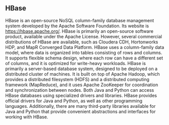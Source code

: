 ## HBase

HBase is an open-source NoSQL column-family database management system developed by the Apache Software Foundation. Its website is <https://hbase.apache.org/>. HBase is primarily an open-source software product, available under the Apache License. However, several commercial distributions of HBase are available, such as Cloudera CDH, Hortonworks HDP, and MapR Converged Data Platform. HBase uses a column-family data model, where data is organized into tables consisting of rows and columns. It supports flexible schema design, where each row can have a different set of columns, and it is optimized for write-heavy workloads. HBase is primarily a server-based database system, designed to be deployed on a distributed cluster of machines. It is built on top of Apache Hadoop, which provides a distributed filesystem (HDFS) and a distributed computing framework (MapReduce), and it uses Apache ZooKeeper for coordination and synchronization between nodes. Both Java and Python can access HBase databases using specialized drivers and libraries. HBase provides official drivers for Java and Python, as well as other programming languages. Additionally, there are many third-party libraries available for Java and Python that provide convenient abstractions and interfaces for working with HBase.